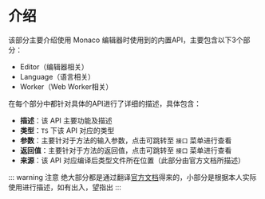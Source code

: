 # 介绍

该部分主要介绍使用 Monaco 编辑器时使用到的内置API，主要包含以下3个部分：
- Editor（编辑器相关）
- Language（语言相关）
- Worker（Web Worker相关）

在每个部分中都针对具体的API进行了详细的描述，具体包含：
- **描述**：该 API 主要功能及描述
- **类型**：`TS` 下该 API 对应的类型
- **参数**：主要针对于方法的输入参数，点击可跳转至 `接口` 菜单进行查看
- **返回值**：主要针对于方法的返回值，点击可跳转至 `接口` 菜单进行查看
- **来源**：该 API 对应编译后类型文件所在位置（此部分由官方文档所描述）

::: warning 注意
绝大部分都是通过翻译[官方文档](https://microsoft.github.io/monaco-editor/docs.html)得来的，小部分是根据本人实际使用进行描述，如有出入，望指出
:::
